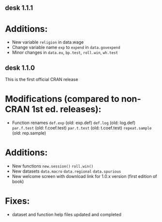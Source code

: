 ## desk 1.1.1

# Additions:
-   New variable `religion` in data.wage
-   Change variable name `exp` to `expend` in `data.govexpend`
-   Minor changes in `data.eu`, `bp.test`, `roll.win`, `wh.test`


## desk 1.1.0

This is the first official CRAN release

# Modifications (compared to non-CRAN 1st ed. releases):
- Function renames
    `def.exp` (old: exp.def)
    `def.log` (old: log.def)
    `par.f.test` (old: f.coef.test)
    `par.t.test` (old: t.coef.test)
    `repeat.sample` (old: rep.sample)

# Additions:
-   New functions
    `new.session()` 
    `roll.win()`
-   New datasets
    `data.macro` 
    `data.regional` 
    `data.spurious`
-   New welcome screen with download link for 1.0.x version (first edition of book)

# Fixes:
-   dataset and function help files updated and completed
